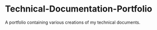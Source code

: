 # Technical-Documentation-Portfolio
A portfolio containing various creations of my technical documents. 
